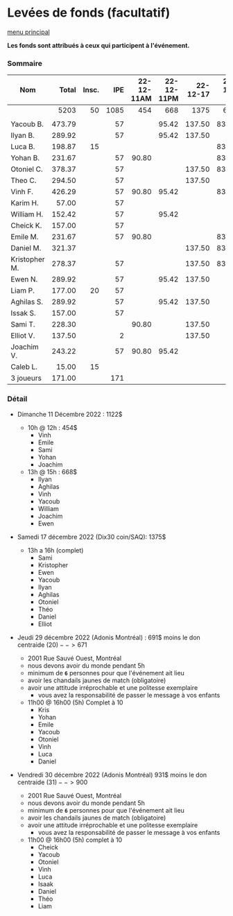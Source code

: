 # Levées de fonds (facultatif)

[menu principal](./readme.md)

**Les fonds sont attribués à ceux qui participent à l'événement.**

### Sommaire

| Nom           |  Total | Insc. | IPE | 22-12-11AM | 22-12-11PM | 22-12-17 | 22-12-29 | 22-12-30 | 
|---------------|-------:|----:|----:|--------------:|--------------:|-----------:|-----------:|-----------:|
|               |   5203 |  50 | 1085 |           454 |           668 |       1375 |        671 |        900 |
|               |        |     |      |               |               |            |            |            |
| Yacoub B.     | 473.79 |     |   57 |               |         95.42 |     137.50 |      83.87 |        100 |
| Ilyan B.      | 289.92 |     |   57 |               |         95.42 |     137.50 |            |            |
| Luca B.       | 198.87 |  15 |      |               |               |            |      83.87 |        100 |
| Yohan B.      | 231.67 |     |   57 |         90.80 |               |            |      83.87 |            |
| Otoniel C.    | 378.37 |     |   57 |               |               |     137.50 |      83.87 |        100 |
| Theo C.       | 294.50 |     |   57 |               |               |     137.50 |            |        100 |
| Vinh F.       | 426.29 |     |   57 |         90.80 |         95.42 |            |      83.87 |        100 |
| Karim H.      |  57.00 |     |   57 |               |               |            |            |            |
| William H.    | 152.42 |     |   57 |               |         95.42 |            |            |            |
| Cheick K.     | 157.00 |     |   57 |               |               |            |            |        100 |
| Emile M.      | 231.67 |     |   57 |         90.80 |               |            |      83.87 |            |
| Daniel M.     | 321.37 |     |      |               |               |     137.50 |      83.87 |        100 |
| Kristopher M. | 278.37 |     |   57 |               |               |     137.50 |      83.87 |            |
| Ewen N.       | 289.92 |     |   57 |               |         95.42 |     137.50 |            |            |
| Liam P.       | 177.00 |  20 |   57 |               |               |            |            |        100 |
| Aghilas S.    | 289.92 |     |   57 |               |         95.42 |     137.50 |            |            |
| Issak S.      | 157.00 |     |   57 |               |               |            |            |        100 |
| Sami T.       | 228.30 |     |      |         90.80 |               |     137.50 |            |            |
| Elliot V.     | 137.50 |     |    2 |               |               |     137.50 |            |            |
| Joachim V.    | 243.22 |     |   57 |         90.80 |         95.42 |            |            |            |
| Caleb L.      |  15.00 |  15 |      |               |               |            |            |            |
| 3 joueurs     | 171.00 |     |  171 |               |               |            |            |            |


### Détail

- Dimanche 11 Décembre 2022 : 1122$
  - 10h @ 12h : 454$
    + Vinh
    + Emile
    + Sami
    + Yohan
    + Joachim
  - 13h @ 15h : 668$
    + Ilyan
    + Aghilas
    + Vinh
    + Yacoub
    + William
    + Joachim
    + Ewen

 - Samedi 17 décembre 2022 (Dix30 coin/SAQ): 1375$
   - 13h a 16h (complet)
     - Sami
     - Kristopher
     - Ewen
     - Yacoub
     - Ilyan
     - Aghilas
     - Otoniel
     - Théo
     - Daniel
     - Elliot

 - Jeudi 29 décembre 2022 (Adonis Montréal) : 691$ moins le don centraide (20$) --> 671$
   - 2001 Rue Sauvé Ouest, Montréal
   - nous devons avoir du monde pendant 5h
   - minimum de **`6`** personnes pour que l'événement ait lieu
   - avoir les chandails jaunes de match (obligatoire)
   - avoir une attitude irréprochable et une politesse exemplaire
     - vous avez la responsabilité de passer le message à vos enfants
   - 11h00 @ 16h00 (5h) Complet à 10
     - Kris
     - Yohan
     - Emile
     - Yacoub
     - Otoniel
     - Vinh
     - Luca
     - Daniel

 - Vendredi 30 décembre 2022 (Adonis Montréal) 931$ moins le don centraide (31$) --> 900$
   - 2001 Rue Sauvé Ouest, Montréal
   - nous devons avoir du monde pendant 5h
   - minimum de **`6`** personnes pour que l'événement ait lieu
   - avoir les chandails jaunes de match (obligatoire)
   - avoir une attitude irréprochable et une politesse exemplaire
     - vous avez la responsabilité de passer le message à vos enfants
   - 11h00 @ 16h00 (5h) complet à 10
     - Cheick
     - Yacoub
     - Otoniel
     - Vinh
     - Luca
     - Isaak
     - Daniel
     - Théo
     - Liam
